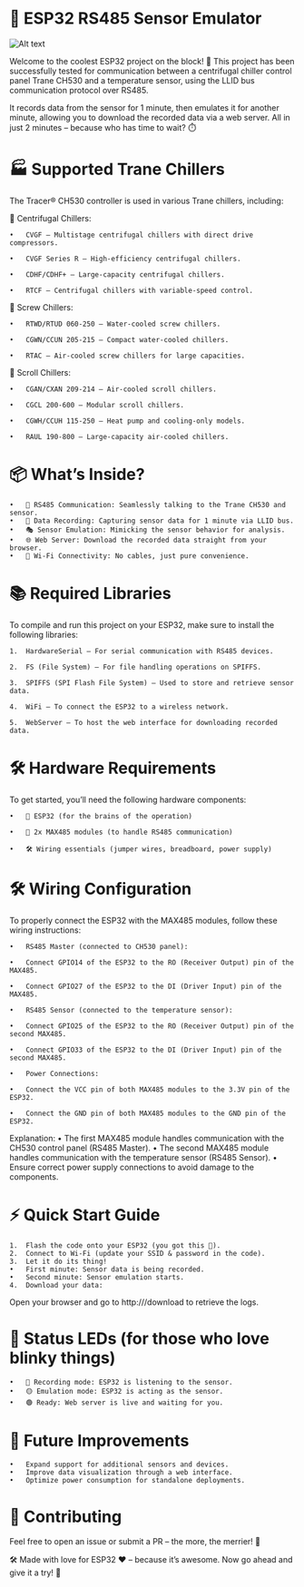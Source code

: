 # 🚀 ESP32 RS485 Sensor Emulator

![Alt text](https://github.com/Superbrida/TRANE_CH530_Emulator/blob/main/Multimedia/IMG_8722%203.JPG)

Welcome to the coolest ESP32 project on the block! 🎉
This project has been successfully tested for communication between a centrifugal chiller control panel Trane CH530 and a temperature sensor, using the LLID bus communication protocol over RS485.

It records data from the sensor for 1 minute, then emulates it for another minute, allowing you to download the recorded data via a web server. All in just 2 minutes – because who has time to wait? ⏱️

# 🏭 Supported Trane Chillers

The Tracer® CH530 controller is used in various Trane chillers, including:


📌 Centrifugal Chillers:

	•	CVGF – Multistage centrifugal chillers with direct drive compressors.
 
	•	CVGF Series R – High-efficiency centrifugal chillers.
 
	•	CDHF/CDHF+ – Large-capacity centrifugal chillers.
 
	•	RTCF – Centrifugal chillers with variable-speed control.
 

📌 Screw Chillers:

	•	RTWD/RTUD 060-250 – Water-cooled screw chillers.
 
	•	CGWN/CCUN 205-215 – Compact water-cooled chillers.
 
	•	RTAC – Air-cooled screw chillers for large capacities.
 

📌 Scroll Chillers:

	•	CGAN/CXAN 209-214 – Air-cooled scroll chillers.
 
	•	CGCL 200-600 – Modular scroll chillers.
 
	•	CGWH/CCUH 115-250 – Heat pump and cooling-only models.
 
	•	RAUL 190-800 – Large-capacity air-cooled chillers.
 

# 📦 What’s Inside?
	•	📡 RS485 Communication: Seamlessly talking to the Trane CH530 and sensor.
	•	💾 Data Recording: Capturing sensor data for 1 minute via LLID bus.
	•	🎭 Sensor Emulation: Mimicking the sensor behavior for analysis.
	•	🌐 Web Server: Download the recorded data straight from your browser.
	•	📶 Wi-Fi Connectivity: No cables, just pure convenience.

# 📚 Required Libraries

To compile and run this project on your ESP32, make sure to install the following libraries:

	1.	HardwareSerial – For serial communication with RS485 devices.
 
 	2.	FS (File System) – For file handling operations on SPIFFS.
  
  	3.	SPIFFS (SPI Flash File System) – Used to store and retrieve sensor data.
   
   	4.	WiFi – To connect the ESP32 to a wireless network.
    
    5.	WebServer – To host the web interface for downloading recorded data.
     



 
# 🛠️ Hardware Requirements

To get started, you’ll need the following hardware components:

	•	🧠 ESP32 (for the brains of the operation)
 
	•	🔌 2x MAX485 modules (to handle RS485 communication)
 
	•	🛠️ Wiring essentials (jumper wires, breadboard, power supply)
 

# 🛠️ Wiring Configuration

To properly connect the ESP32 with the MAX485 modules, follow these wiring instructions:

	•	RS485 Master (connected to CH530 panel):
 
	•	Connect GPIO14 of the ESP32 to the RO (Receiver Output) pin of the MAX485.
 
	•	Connect GPIO27 of the ESP32 to the DI (Driver Input) pin of the MAX485.
 
	•	RS485 Sensor (connected to the temperature sensor):
 
	•	Connect GPIO25 of the ESP32 to the RO (Receiver Output) pin of the second MAX485.
 
	•	Connect GPIO33 of the ESP32 to the DI (Driver Input) pin of the second MAX485.
 
	•	Power Connections:
 
	•	Connect the VCC pin of both MAX485 modules to the 3.3V pin of the ESP32.
 
	•	Connect the GND pin of both MAX485 modules to the GND pin of the ESP32.
 

Explanation:
	•	The first MAX485 module handles communication with the CH530 control panel (RS485 Master).
	•	The second MAX485 module handles communication with the temperature sensor (RS485 Sensor).
	•	Ensure correct power supply connections to avoid damage to the components.


# ⚡ Quick Start Guide
	1.	Flash the code onto your ESP32 (you got this 💪).
	2.	Connect to Wi-Fi (update your SSID & password in the code).
	3.	Let it do its thing!
	•	First minute: Sensor data is being recorded.
	•	Second minute: Sensor emulation starts.
	4.	Download your data:
Open your browser and go to http://<ESP32-IP>/download to retrieve the logs.

# 🚦 Status LEDs (for those who love blinky things)
	•	🔴 Recording mode: ESP32 is listening to the sensor.
	•	🟡 Emulation mode: ESP32 is acting as the sensor.
	•	🟢 Ready: Web server is live and waiting for you.

# 🚀 Future Improvements
	•	Expand support for additional sensors and devices.
	•	Improve data visualization through a web interface.
	•	Optimize power consumption for standalone deployments.

# 🙌 Contributing

Feel free to open an issue or submit a PR – the more, the merrier! 🎉

🛠️ Made with love for ESP32 ❤️ – because it’s awesome.
Now go ahead and give it a try! 🚀
